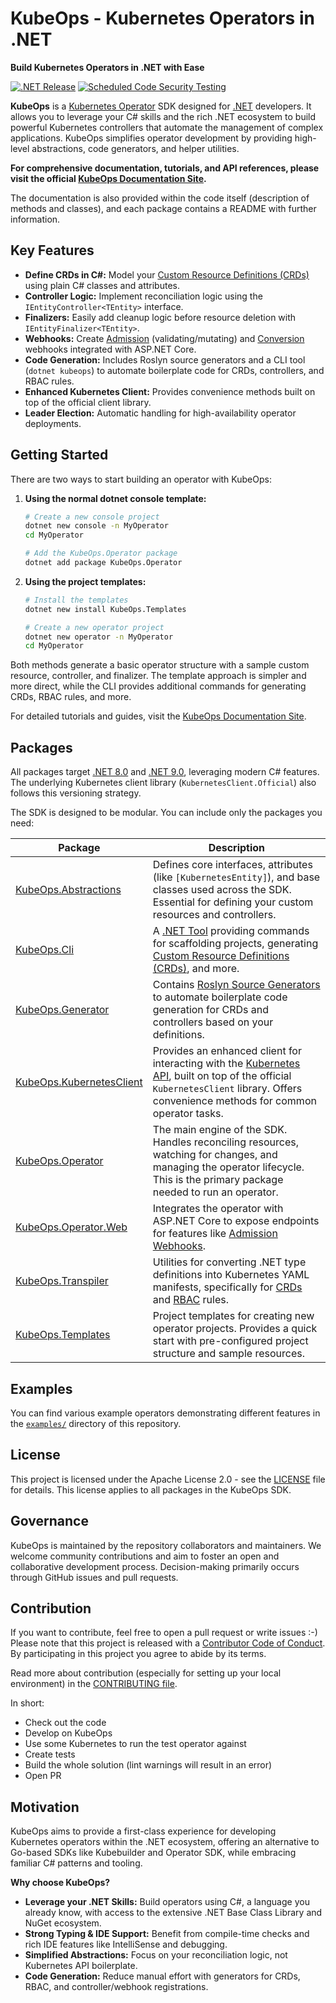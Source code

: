 # KubeOps - Kubernetes Operators in .NET

**Build Kubernetes Operators in .NET with Ease**

[![.NET Release](https://github.com/dotnet/dotnet-operator-sdk/actions/workflows/dotnet-release.yml/badge.svg?branch=main)](https://github.com/dotnet/dotnet-operator-sdk/actions/workflows/dotnet-release.yml)
[![Scheduled Code Security Testing](https://github.com/dotnet/dotnet-operator-sdk/actions/workflows/security-analysis.yml/badge.svg?event=schedule)](https://github.com/dotnet/dotnet-operator-sdk/actions/workflows/security-analysis.yml)

**KubeOps** is a [Kubernetes Operator](https://kubernetes.io/docs/concepts/extend-kubernetes/operator/) SDK designed for [.NET](https://dotnet.microsoft.com/) developers. It allows you to leverage your C# skills and the rich .NET ecosystem to build powerful Kubernetes controllers that automate the management of complex applications. KubeOps simplifies operator development by providing high-level abstractions, code generators, and helper utilities.

**For comprehensive documentation, tutorials, and API references, please visit the official [KubeOps Documentation Site](https://dotnet.github.io/dotnet-operator-sdk/).**

The documentation is also provided within the code itself (description of methods and classes), and each package contains a README with further information.

## Key Features

- **Define CRDs in C#:** Model your [Custom Resource Definitions (CRDs)](https://kubernetes.io/docs/tasks/extend-kubernetes/custom-resources/custom-resource-definitions/) using plain C# classes and attributes.
- **Controller Logic:** Implement reconciliation logic using the `IEntityController<TEntity>` interface.
- **Finalizers:** Easily add cleanup logic before resource deletion with `IEntityFinalizer<TEntity>`.
- **Webhooks:** Create [Admission](https://kubernetes.io/docs/reference/access-authn-authz/extensible-admission-controllers/) (validating/mutating) and [Conversion](https://kubernetes.io/docs/tasks/extend-kubernetes/custom-resources/custom-resource-definition-versioning/#webhook-conversion) webhooks integrated with ASP.NET Core.
- **Code Generation:** Includes Roslyn source generators and a CLI tool (`dotnet kubeops`) to automate boilerplate code for CRDs, controllers, and RBAC rules.
- **Enhanced Kubernetes Client:** Provides convenience methods built on top of the official client library.
- **Leader Election:** Automatic handling for high-availability operator deployments.

## Getting Started

There are two ways to start building an operator with KubeOps:

1.  **Using the normal dotnet console template:**

    ```bash
    # Create a new console project
    dotnet new console -n MyOperator
    cd MyOperator

    # Add the KubeOps.Operator package
    dotnet add package KubeOps.Operator
    ```

2.  **Using the project templates:**

    ```bash
    # Install the templates
    dotnet new install KubeOps.Templates

    # Create a new operator project
    dotnet new operator -n MyOperator
    cd MyOperator
    ```

Both methods generate a basic operator structure with a sample custom resource, controller, and finalizer. The template approach is simpler and more direct, while the CLI provides additional commands for generating CRDs, RBAC rules, and more.

For detailed tutorials and guides, visit the [KubeOps Documentation Site](https://dotnet.github.io/dotnet-operator-sdk/).

## Packages

All packages target [.NET 8.0](https://learn.microsoft.com/en-us/dotnet/core/whats-new/dotnet-8/overview) and [.NET 9.0](https://learn.microsoft.com/en-us/dotnet/core/whats-new/dotnet-9/overview), leveraging modern C# features. The underlying Kubernetes client library (`KubernetesClient.Official`) also follows this versioning strategy.

The SDK is designed to be modular. You can include only the packages you need:

| Package                                                              | Description                                                                                                                                                                                                                                                                               |
| -------------------------------------------------------------------- | ----------------------------------------------------------------------------------------------------------------------------------------------------------------------------------------------------------------------------------------------------------------------------------------- |
| [KubeOps.Abstractions](./src/KubeOps.Abstractions/README.md)         | Defines core interfaces, attributes (like `[KubernetesEntity]`), and base classes used across the SDK. Essential for defining your custom resources and controllers.                                                                                                                      |
| [KubeOps.Cli](./src/KubeOps.Cli/README.md)                           | A [.NET Tool](https://docs.microsoft.com/en-us/dotnet/core/tools/global-tools) providing commands for scaffolding projects, generating [Custom Resource Definitions (CRDs)](https://kubernetes.io/docs/tasks/extend-kubernetes/custom-resources/custom-resource-definitions/), and more.  |
| [KubeOps.Generator](./src/KubeOps.Generator/README.md)               | Contains [Roslyn Source Generators](https://docs.microsoft.com/en-us/dotnet/csharp/roslyn-sdk/source-generators-overview) to automate boilerplate code generation for CRDs and controllers based on your definitions.                                                                     |
| [KubeOps.KubernetesClient](./src/KubeOps.KubernetesClient/README.md) | Provides an enhanced client for interacting with the [Kubernetes API](https://kubernetes.io/docs/reference/kubernetes-api/), built on top of the official `KubernetesClient` library. Offers convenience methods for common operator tasks.                                               |
| [KubeOps.Operator](./src/KubeOps.Operator/README.md)                 | The main engine of the SDK. Handles reconciling resources, watching for changes, and managing the operator lifecycle. This is the primary package needed to run an operator.                                                                                                              |
| [KubeOps.Operator.Web](./src/KubeOps.Operator.Web/README.md)         | Integrates the operator with ASP.NET Core to expose endpoints for features like [Admission Webhooks](https://kubernetes.io/docs/reference/access-authn-authz/extensible-admission-controllers/).                                                                                          |
| [KubeOps.Transpiler](./src/KubeOps.Transpiler/README.md)             | Utilities for converting .NET type definitions into Kubernetes YAML manifests, specifically for [CRDs](https://kubernetes.io/docs/tasks/extend-kubernetes/custom-resources/custom-resource-definitions/) and [RBAC](https://kubernetes.io/docs/reference/access-authn-authz/rbac/) rules. |
| [KubeOps.Templates](./src/KubeOps.Templates/README.md)               | Project templates for creating new operator projects. Provides a quick start with pre-configured project structure and sample resources.                                                                                                                                                  |

## Examples

You can find various example operators demonstrating different features in the [`examples/`](https://github.com/dotnet/dotnet-operator-sdk/tree/main/examples/) directory of this repository.

## License

This project is licensed under the Apache License 2.0 - see the [LICENSE](LICENSE) file for details. This license applies to all packages in the KubeOps SDK.

## Governance

KubeOps is maintained by the repository collaborators and maintainers. We welcome community contributions and aim to foster an open and collaborative development process. Decision-making primarily occurs through GitHub issues and pull requests.

## Contribution

If you want to contribute, feel free to open a pull request or write issues :-)
Please note that this project is released with a [Contributor Code of Conduct](./CODE_OF_CONDUCT.md).
By participating in this project you agree to abide by its terms.

Read more about contribution (especially for setting up your local environment)
in the [CONTRIBUTING file](./CONTRIBUTING.md).

In short:

- Check out the code
- Develop on KubeOps
- Use some Kubernetes to run the test operator against
- Create tests
- Build the whole solution (lint warnings will result in an error)
- Open PR

## Motivation

KubeOps aims to provide a first-class experience for developing Kubernetes operators within the .NET ecosystem, offering an alternative to Go-based SDKs like Kubebuilder and Operator SDK, while embracing familiar C# patterns and tooling.

**Why choose KubeOps?**

- **Leverage your .NET Skills:** Build operators using C#, a language you already know, with access to the extensive .NET Base Class Library and NuGet ecosystem.
- **Strong Typing & IDE Support:** Benefit from compile-time checks and rich IDE features like IntelliSense and debugging.
- **Simplified Abstractions:** Focus on your reconciliation logic, not Kubernetes API boilerplate.
- **Code Generation:** Reduce manual effort with generators for CRDs, RBAC, and controller/webhook registrations.
